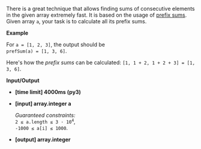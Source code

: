 <div class="markdown"><p>There is a great technique that allows finding sums of consecutive elements in the given array extremely fast. It is based on the usage of <a href="keyword://prefix-sums">prefix sums</a>. Given array <code>a</code>, your task is to calculate all its prefix sums.</p>
<p><strong>Example</strong></p>
<p>For <code>a = [1, 2, 3]</code>, the output should be<br>
<code>prefSum(a) = [1, 3, 6]</code>.</p>
<p>Here's how the <em>prefix sums</em> can be calculated: <code>[1, 1 + 2, 1 + 2 + 3] = [1, 3, 6]</code>.</p>
<p><strong>Input/Output</strong></p>
<ul>
<li><strong>[time limit] 4000ms (py3)</strong></li>
</ul>
<ul>
<li>
<p><strong>[input] array.integer a</strong></p>
<p><em>Guaranteed constraints:</em><br>
<code>2 ≤ a.length ≤ 3 · 10<sup>4</sup></code>,<br>
<code>-1000 ≤ a[i] ≤ 1000</code>.</p>
</li>
<li>
<p><strong>[output] array.integer</strong></p>
</li>
</ul>
</div>